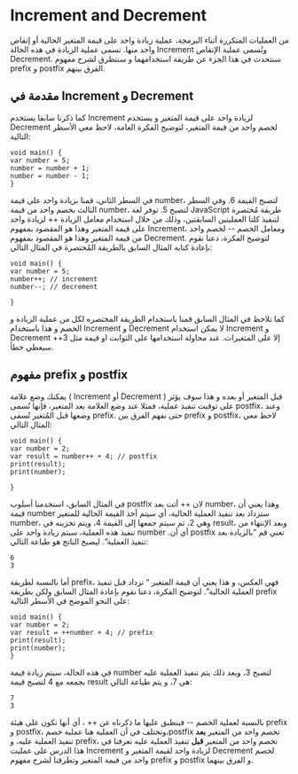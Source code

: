 # Increment and Decrement
من العمليات المتكررة أثناء البرمجة، عملية زيادة واحد على قيمة المتغير الحالية أو إنقاص واحد منها. تسمى عملية الزيادة في هذه الحالة Increment وتُسمى عملية الإنقاص Decrement. سنتحدث في هذا الجزء عن طريقة استخدامهما و سنتطرق لشرح مفهوم prefix و postfix الفرق بينهم.

## **مقدمة في Increment و Decrement**

كما ذكرنا سابقا يستخدم Increment لزيادة واحد على قيمة المتغير و يستخدم Decrement لخصم واحد من قيمة المتغير، لتوضيح الفكرة العامة، لاحظ معي الأسطر التالية:

    void main() {
    var number = 5;
    number = number + 1;  
    number = number - 1; 
    }

في السطر الثاني، قمنا بزيادة واحد على قيمة number، لتصبح القيمة 6. وفي السطر الثالث بخصم واحد من قيمة number، لتصبح 5. توفر لغة JavaScript طريقة مُختصرة لتنفيذ كلتا العمليتين السابقتين، وذلك من خلال استخدام معامل الزيادة ++ لزيادة واحد على قيمة المتغير وهذا هو المقصود بمفهوم Increment، ومعامل الخصم -- لخصم واحد من قيمة المتغير وهذا هو المقصود بمفهوم Decrement. لتوضيح الفكرة، دعنا نقوم بإعادة كتابة المثال السابق بالطريقة المُختصرة في المثال التالي:

    void main() {
    var number = 5;
    number++; // increment
    number--; // decrement
    
    }

كما تلاحظ في المثال السابق قمنا باستخدام الطريقة المختصره لكل من عملية الزيادة و الخصم و هذا باستخدام Increment و Decrement
لا يمكن استخدام Increment و Decrement إلا على المتغيرات. عند محاولة استخدامها على الثوابت او قيمة مثل 3++ سيعطي خطأ.


## **مفهوم prefix و postfix**

يمكنك وضع علامة ( Increment أو Decrement ) قبل المتغير أو بعده و هذا سوف يؤثر على توقيت تنفيذ عملية، فمثلا عند وضع العلامة بعد المتغير، فإنها تُسمى postfix، وعند وضعها قبل المُتغير تُسمى prefix. حتى نفهم الفرق بين prefix و postfix، لاحظ معي المثال التالي:

    void main() {
    var number = 2;
    var result = number++ + 4; // postfix
    print(result);
    print(number);
    
    }

في المثال السابق، استخدمنا أسلوب postfix لان ++ أتت بعد number، وهذا يعني أن قيمة number ستزداد بعد تنفيذ العملية الحالية، أي سيتم أخذ القيمة الحالية للمتغير number، وهي 2، ثم سيتم جمعها إلى القيمة 4، ويتم تخزينه في result، وبعد الإنتهاء من تنفيذ هذه العملية، سيتم زيادة واحد على number .أي أن postfix تعني قم “بالزيادة بعد تنفيذ العملية”. ليصبح الناتج هو طباعة التالي:

    6
    3

أما بالنسبة لطريقة prefix، فهي العكس، و هذا يعني أن قيمة المتغير “ تزداد قبل تنفيذ العملية الحالية”. لتوضيح الفكرة، دعنا نقوم بإعادة المثال السابق ولكن بطريقة prefix على النحو الموضح في الأسطر التالية:

    void main() {
    var number = 2;
    var result = ++number + 4; // prefix
    print(result);
    print(number);
    }

في هذه الحالة، سيتم زيادة قيمة number لتصبح 3، وبعد ذلك يتم تنفيذ العملية عليه بجمعه مع 4 لتصبح قيمة result هي 7، و يتم طباعة التالي:

    7
    3

بالنسبة لعملية الخصم -- فينطبق عليها ما ذكرناه عن ++ ، أي أنها تكون على هيئة prefix و postfix، وتختلف في أن العملية هنا عملية خصم،postfix تخصم واحد من المتغير **بعد** تنفيذ العملية عليه، و prefix، تخصم واحد من المتغير **قبل** تنفيذ العملية عليه
تعرفنا في هذا الدرس على عمليت Increment لزيادة واحد لقيمة المتغير و Decrement لخصم واحد من قيمة المتغير وتطرقنا لشرح مفهوم prefix و postfix و الفرق بينهما.

